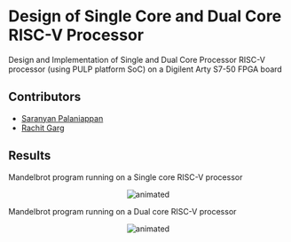 # Design of Single Core and Dual Core RISC-V Processor

Design and Implementation of Single and Dual Core Processor RISC-V processor (using PULP platform SoC) on a Digilent Arty S7-50 FPGA board

## Contributors

<!-- prettier-ignore-start -->

- [Saranyan Palaniappan](https://github.com/elec-tra)
- [Rachit Garg](https://github.com/rstar900)

## Results
Mandelbrot program running on a Single core RISC-V processor
<p align="center">
  <img src="https://github.com/elec-tra/RISC_V_Processor/blob/main/Results/Single%20Core.gif" alt="animated" />
</p>

Mandelbrot program running on a Dual core RISC-V processor
<p align="center">
  <img src="https://github.com/elec-tra/RISC_V_Processor/blob/main/Results/Dual%20Core.gif" alt="animated" />
</p>
